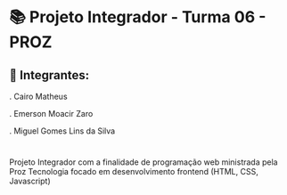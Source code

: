 # 📚 Projeto Integrador - Turma 06 - PROZ

## 🚀 Integrantes:

. Cairo Matheus

. Emerson Moacir Zaro

. Miguel Gomes Lins da Silva

#
Projeto Integrador com a finalidade de programação web ministrada pela Proz Tecnologia focado em desenvolvimento frontend (HTML, CSS, Javascript)



 

